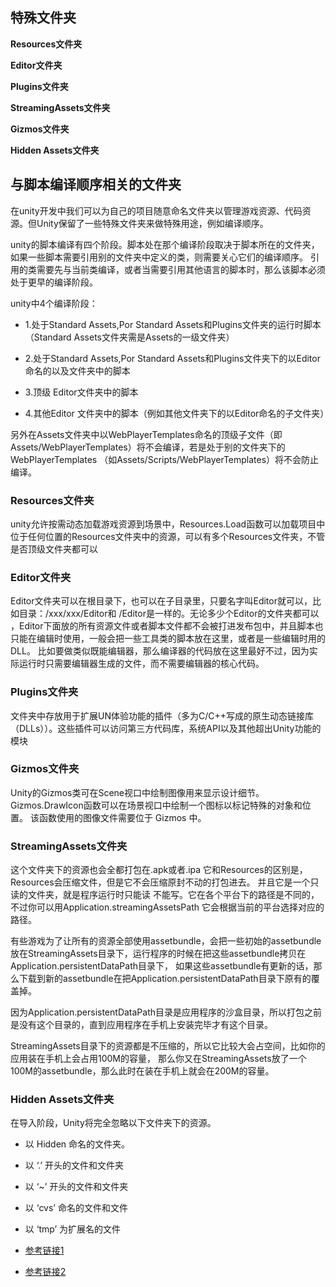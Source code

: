 ## 特殊文件夹

**Resources文件夹**

**Editor文件夹**

**Plugins文件夹**

**StreamingAssets文件夹**

**Gizmos文件夹**

**Hidden Assets文件夹**

## 与脚本编译顺序相关的文件夹

在unity开发中我们可以为自己的项目随意命名文件夹以管理游戏资源、代码资源。但Unity保留了一些特殊文件夹来做特殊用途，例如编译顺序。

unity的脚本编译有四个阶段。脚本处在那个编译阶段取决于脚本所在的文件夹，如果一些脚本需要引用别的文件夹中定义的类，则需要关心它们的编译顺序。
引用的类需要先与当前类编译，或者当需要引用其他语言的脚本时，那么该脚本必须处于更早的编译阶段。

unity中4个编译阶段：

* 1.处于Standard Assets,Por Standard Assets和Plugins文件夹的运行时脚本（Standard Assets文件夹需是Assets的一级文件夹）

* 2.处于Standard Assets,Por Standard Assets和Plugins文件夹下的以Editor命名的以及文件夹中的脚本

* 3.顶级 Editor文件夹中的脚本

* 4.其他Editor 文件夹中的脚本（例如其他文件夹下的以Editor命名的子文件夹）

另外在Assets文件夹中以WebPlayerTemplates命名的顶级子文件（即Assets/WebPlayerTemplates）将不会编译，若是处于别的文件夹下的
WebPlayerTemplates （如Assets/Scripts/WebPlayerTemplates）将不会防止编译。


### Resources文件夹

unity允许按需动态加载游戏资源到场景中，Resources.Load函数可以加载项目中位于任何位置的Resources文件夹中的资源，可以有多个Resources文件夹，不管是否顶级文件夹都可以

### Editor文件夹

Editor文件夹可以在根目录下，也可以在子目录里，只要名字叫Editor就可以，比如目录：/xxx/xxx/Editor和 /Editor是一样的。无论多少个Editor的文件夹都可以
，Editor下面放的所有资源文件或者脚本文件都不会被打进发布包中，并且脚本也只能在编辑时使用，一般会把一些工具类的脚本放在这里，或者是一些编辑时用的DLL。
比如要做类似既能编辑器，那么编译器的代码放在这里最好不过，因为实际运行时只需要编辑器生成的文件，而不需要编辑器的核心代码。

### Plugins文件夹

文件夹中存放用于扩展UN体验功能的插件（多为C/C++写成的原生动态链接库（DLLs））。这些插件可以访问第三方代码库，系统API以及其他超出Unity功能的模块

### Gizmos文件夹

Unity的Gizmos类可在Scene视口中绘制图像用来显示设计细节。Gizmos.DrawIcon函数可以在场景视口中绘制一个图标以标记特殊的对象和位置。
该函数使用的图像文件需要位于 Gizmos 中。

### StreamingAssets文件夹

这个文件夹下的资源也会全都打包在.apk或者.ipa 它和Resources的区别是，Resources会压缩文件，但是它不会压缩原封不动的打包进去。
并且它是一个只读的文件夹，就是程序运行时只能读 不能写。它在各个平台下的路径是不同的，不过你可以用Application.streamingAssetsPath
它会根据当前的平台选择对应的路径。

有些游戏为了让所有的资源全部使用assetbundle，会把一些初始的assetbundle放在StreamingAssets目录下，运行程序的时候在把这些assetbundle拷贝在Application.persistentDataPath目录下，
如果这些assetbundle有更新的话，那么下载到新的assetbundle在把Application.persistentDataPath目录下原有的覆盖掉。

因为Application.persistentDataPath目录是应用程序的沙盒目录，所以打包之前是没有这个目录的，直到应用程序在手机上安装完毕才有这个目录。

StreamingAssets目录下的资源都是不压缩的，所以它比较大会占空间，比如你的应用装在手机上会占用100M的容量，
那么你又在StreamingAssets放了一个100M的assetbundle，那么此时在装在手机上就会在200M的容量。

### Hidden Assets文件夹

在导入阶段，Unity将完全忽略以下文件夹下的资源。
* 以 Hidden 命名的文件夹。
* 以 ‘.’ 开头的文件和文件夹
* 以 ‘~’ 开头的文件和文件夹
* 以 ‘cvs’ 命名的文件和文件
* 以 ‘tmp’ 为扩展名的文件


* [参考链接1](http://docs.unity3d.com/Manual/SpecialFolders.html)

* [参考链接2](:http://docs.unity3d.com/Manual/ScriptCompileOrderFolders.html)








